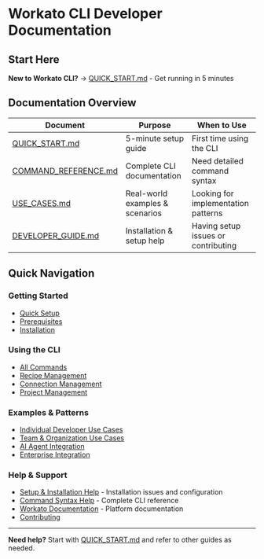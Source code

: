 # Workato CLI Developer Documentation

## Start Here

**New to Workato CLI?** → [QUICK_START.md](QUICK_START.md) - Get running in 5 minutes

## Documentation Overview

| Document | Purpose | When to Use |
|----------|---------|-------------|
| [QUICK_START.md](QUICK_START.md) | 5-minute setup guide | First time using the CLI |
| [COMMAND_REFERENCE.md](COMMAND_REFERENCE.md) | Complete CLI documentation | Need detailed command syntax |
| [USE_CASES.md](USE_CASES.md) | Real-world examples & scenarios | Looking for implementation patterns |
| [DEVELOPER_GUIDE.md](DEVELOPER_GUIDE.md) | Installation & setup help | Having setup issues or contributing |

## Quick Navigation

### Getting Started
- [Quick Setup](QUICK_START.md#setup)
- [Prerequisites](QUICK_START.md#prerequisites)
- [Installation](QUICK_START.md#installation)

### Using the CLI
- [All Commands](COMMAND_REFERENCE.md#core-commands)
- [Recipe Management](COMMAND_REFERENCE.md#recipe-management)
- [Connection Management](COMMAND_REFERENCE.md#connection-management)
- [Project Management](COMMAND_REFERENCE.md#project-management)

### Examples & Patterns
- [Individual Developer Use Cases](USE_CASES.md#individual-developer-use-cases)
- [Team & Organization Use Cases](USE_CASES.md#team--organization-use-cases)
- [AI Agent Integration](USE_CASES.md#ai-agent--automation-use-cases)
- [Enterprise Integration](USE_CASES.md#enterprise-integration-scenarios)

### Help & Support
- [Setup & Installation Help](DEVELOPER_GUIDE.md) - Installation issues and configuration
- [Command Syntax Help](COMMAND_REFERENCE.md) - Complete CLI reference
- [Workato Documentation](https://docs.workato.com) - Platform documentation
- [Contributing](DEVELOPER_GUIDE.md#contributing-to-the-cli)

---

**Need help?** Start with [QUICK_START.md](QUICK_START.md) and refer to other guides as needed.
